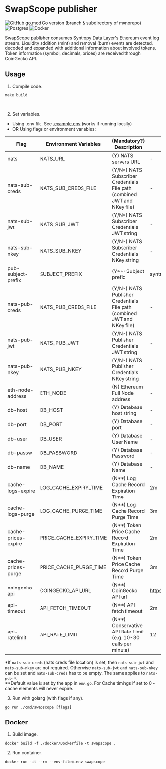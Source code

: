 # SwapScope publisher
![GitHub go.mod Go version (branch & subdirectory of monorepo)](https://img.shields.io/github/go-mod/go-version/SyntropyNet/swapscope/main?filename=publisher%2Fgo.mod)
![Postgres](https://img.shields.io/badge/postgres-%23316192.svg?style=for-the-badge&logo=postgresql&logoColor=white)
![Docker](https://img.shields.io/badge/docker-%230db7ed.svg?style=for-the-badge&logo=docker&logoColor=white)

SwapScope publisher consumes Syntropy Data Layer's Ethereum event log stream. Liquidity addition (mint) and removal (burn) events are detected, decoded and expanded with additional information about involved tokens. Token information (symbol, decimals, prices) are received through CoinGecko API.
 
## Usage

1. Compile code.
```
make build
```
</br>

2. Set variables.</br>
* Using .env file. See [.example.env](https://github.com/SyntropyNet/swapscope/blob/main/publisher/.example.env) (works if running locally)</br>
* OR Using flags or environment variables:

| Flag                 | Environment Variables   | (Mandatory?) Description                                                  | Default value                    |
| -------------------- | ----------------------- | ------------------------------------------------------------------------- |--------------------------------- |
| nats                 | NATS_URL                | (Y) NATS servers URL                                                      | -                                |
| nats-sub-creds       | NATS_SUB_CREDS_FILE     | (Y/N*) NATS Subscriber Credentials File path (combined JWT and NKey file) | -                                |
| nats-sub-jwt         | NATS_SUB_JWT            | (Y/N*) NATS Subscriber Credentials JWT string                             | -                                |
| nats-sub-nkey        | NATS_SUB_NKEY           | (Y/N*) NATS Subscriber Credentials NKey string                            | -                                |
| pub-subject-prefix   | SUBJECT_PREFIX          | (Y**) Subject prefix                                                      | syntropy.analytics               |
| nats-pub-creds       | NATS_PUB_CREDS_FILE     | (Y/N*) NATS Publisher Credentials File path (combined JWT and NKey file)  | -                                |
| nats-pub-jwt         | NATS_PUB_JWT            | (Y/N*) NATS Publisher Credentials JWT string                              | -                                |
| nats-pub-nkey        | NATS_PUB_NKEY           | (Y/N*) NATS Publisher Credentials NKey string                             | -                                |
| eth-node-address     | ETH_NODE                | (N) Ethereum Full Node address                                            | -                                |
| db-host              | DB_HOST                 | (Y) Database host string                                                  | -                                |
| db-port              | DB_PORT                 | (Y) Database port                                                         | -                                |
| db-user              | DB_USER                 | (Y) Database User Name                                                    | -                                |
| db-passw             | DB_PASSWORD             | (Y) Database Password                                                     | -                                |
| db-name              | DB_NAME                 | (Y) Database Name                                                         | -                                |
| cache-logs-expire    | LOG_CACHE_EXPIRY_TIME   | (N**) Log Cache Record Expiration Time                                    | 2m                               |
| cache-logs-purge     | LOG_CACHE_PURGE_TIME    | (N**) Log Cache Record Purge Time                                         | 3m                               |
| cache-prices-expire  | PRICE_CACHE_EXPIRY_TIME | (N**) Token Price Cache Record Expiration Time                            | 2m                               |
| cache-prices-purge   | PRICE_CACHE_PURGE_TIME  | (N**) Token Price Cache Record Purge Time                                 | 3m                               |
| coingecko-api        | COINGECKO_API_URL       | (N**) CoinGecko API url                                                   | https://api.coingecko.com/api/v3 |
| api-timeout          | API_FETCH_TIMEOUT       | (N**) API fetch timeout                                                   | 2m                               |
| api-ratelimit        | API_RATE_LIMIT          | (N**) Conservative API Rate Limit (e.g. 10-30 calls per minute)           | 12                               |

*If `nats-sub-creds` (nats creds file location) is set, then `nats-sub-jwt` and `nats-sub-nkey` are not required. Otherwise `nats-sub-jwt` and `nats-sub-nkey` can be set and `nats-sub-creds` has to be empty. The same applies to `nats-pub-*`.</br>
**Default value is set by the app in `env.go`. For Cache timings if set to 0 - cache elements will never expire.
</br>

3. Run with golang (with flags if any).
```
go run ./cmd/swapscope [flags]
```

## Docker

1. Build image.
```
docker build -f ./docker/Dockerfile -t swapscope .
```

2. Run container.
```
docker run -it --rm --env-file=.env swapscope
```
